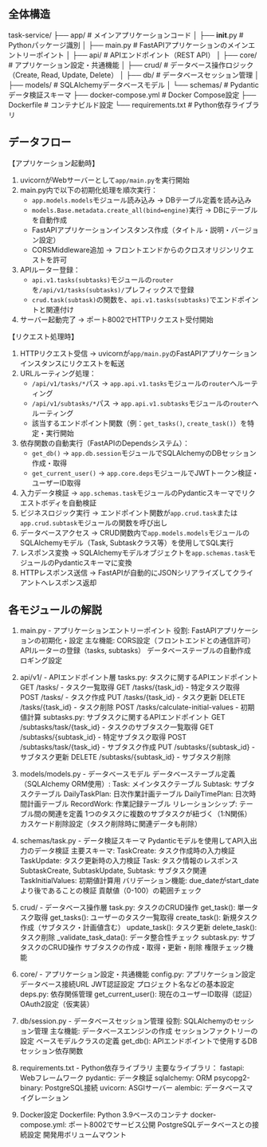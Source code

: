 ## 全体構造

task-service/
├── app/                     # メインアプリケーションコード
│   ├── __init__.py          # Pythonパッケージ識別
│   ├── main.py              # FastAPIアプリケーションのメインエントリーポイント
│   ├── api/                 # APIエンドポイント（REST API）
│   ├── core/                # アプリケーション設定・共通機能
│   ├── crud/                # データベース操作ロジック（Create, Read, Update, Delete）
│   ├── db/                  # データベースセッション管理
│   ├── models/              # SQLAlchemyデータベースモデル
│   └── schemas/             # Pydanticデータ検証スキーマ
├── docker-compose.yml       # Docker Compose設定
├── Dockerfile              # コンテナビルド設定
└── requirements.txt        # Python依存ライブラリ

## データフロー

【アプリケーション起動時】
1. uvicornがWebサーバーとして`app/main.py`を実行開始
2. main.py内で以下の初期化処理を順次実行：
   - `app.models.models`モジュール読み込み → DBテーブル定義を読み込み
   - `models.Base.metadata.create_all(bind=engine)`実行 → DBにテーブルを自動作成
   - FastAPIアプリケーションインスタンス作成（タイトル・説明・バージョン設定）
   - CORSMiddleware追加 → フロントエンドからのクロスオリジンリクエストを許可
3. APIルーター登録：
   - `api.v1.tasks(subtasks)`モジュールの`router`を`/api/v1/tasks(subtasks)/`プレフィックスで登録
   - `crud.task(subtask)`の関数を、`api.v1.tasks(subtasks)`でエンドポイントと関連付け
4. サーバー起動完了 → ポート8002でHTTPリクエスト受付開始

【リクエスト処理時】
1. HTTPリクエスト受信 → uvicornが`app/main.py`のFastAPIアプリケーションインスタンスにリクエストを転送
2. URLルーティング処理：
   - `/api/v1/tasks/*`パス → `app.api.v1.tasks`モジュールの`router`へルーティング
   - `/api/v1/subtasks/*`パス → `app.api.v1.subtasks`モジュールの`router`へルーティング
   - 該当するエンドポイント関数（例：`get_tasks()`, `create_task()`）を特定・実行開始
3. 依存関数の自動実行（FastAPIのDependsシステム）：
   - `get_db()` → `app.db.session`モジュールでSQLAlchemyのDBセッション作成・取得
   - `get_current_user()` → `app.core.deps`モジュールでJWTトークン検証・ユーザーID取得
4. 入力データ検証 → `app.schemas.task`モジュールのPydanticスキーマでリクエストボディを自動検証
5. ビジネスロジック実行 → エンドポイント関数が`app.crud.task`または`app.crud.subtask`モジュールの関数を呼び出し
6. データベースアクセス → CRUD関数内で`app.models.models`モジュールのSQLAlchemyモデル（Task, Subtaskクラス等）を使用してSQL実行
7. レスポンス変換 → SQLAlchemyモデルオブジェクトを`app.schemas.task`モジュールのPydanticスキーマに変換
8. HTTPレスポンス送信 → FastAPIが自動的にJSONシリアライズしてクライアントへレスポンス返却

## 各モジュールの解説

1. main.py - アプリケーションエントリーポイント
役割: FastAPIアプリケーションの初期化・設定
主な機能:
CORS設定（フロントエンドとの通信許可）
APIルーターの登録（tasks, subtasks）
データベーステーブルの自動作成
ロギング設定

2. api/v1/ - APIエンドポイント層
tasks.py: タスクに関するAPIエンドポイント
GET /tasks/ - タスク一覧取得
GET /tasks/{task_id} - 特定タスク取得
POST /tasks/ - タスク作成
PUT /tasks/{task_id} - タスク更新
DELETE /tasks/{task_id} - タスク削除
POST /tasks/calculate-initial-values - 初期値計算
subtasks.py: サブタスクに関するAPIエンドポイント
GET /subtasks/task/{task_id} - タスクのサブタスク一覧取得
GET /subtasks/{subtask_id} - 特定サブタスク取得
POST /subtasks/task/{task_id} - サブタスク作成
PUT /subtasks/{subtask_id} - サブタスク更新
DELETE /subtasks/{subtask_id} - サブタスク削除

3. models/models.py - データベースモデル
データベーステーブル定義（SQLAlchemy ORM使用）:
Task: メインタスクテーブル
Subtask: サブタスクテーブル
DailyTaskPlan: 日次作業計画テーブル
DailyTimePlan: 日次時間計画テーブル
RecordWork: 作業記録テーブル
リレーションシップ: テーブル間の関連を定義
1つのタスクに複数のサブタスクが紐づく（1:N関係）
カスケード削除設定（タスク削除時に関連データも削除）

4. schemas/task.py - データ検証スキーマ
Pydanticモデルを使用してAPI入出力のデータ検証
主要スキーマ:
TaskCreate: タスク作成時の入力検証
TaskUpdate: タスク更新時の入力検証
Task: タスク情報のレスポンス
SubtaskCreate, SubtaskUpdate, Subtask: サブタスク関連
TaskInitialValues: 初期値計算用
バリデーション機能:
due_dateがstart_dateより後であることの検証
貢献値（0-100）の範囲チェック

5. crud/ - データベース操作層
task.py: タスクのCRUD操作
get_task(): 単一タスク取得
get_tasks(): ユーザーのタスク一覧取得
create_task(): 新規タスク作成（サブタスク・計画値含む）
update_task(): タスク更新
delete_task(): タスク削除
_validate_task_data(): データ整合性チェック
subtask.py: サブタスクのCRUD操作
サブタスクの作成・取得・更新・削除
権限チェック機能

6. core/ - アプリケーション設定・共通機能
config.py: アプリケーション設定
データベース接続URL
JWT認証設定
プロジェクト名などの基本設定
deps.py: 依存関係管理
get_current_user(): 現在のユーザーID取得（認証）
OAuth2設定（仮実装）

7. db/session.py - データベースセッション管理
役割: SQLAlchemyのセッション管理
主な機能:
データベースエンジンの作成
セッションファクトリーの設定
ベースモデルクラスの定義
get_db(): APIエンドポイントで使用するDBセッション依存関数

8. requirements.txt - Python依存ライブラリ
主要なライブラリ：
fastapi: Webフレームワーク
pydantic: データ検証
sqlalchemy: ORM
psycopg2-binary: PostgreSQL接続
uvicorn: ASGIサーバー
alembic: データベースマイグレーション

9. Docker設定
Dockerfile: Python 3.9ベースのコンテナ
docker-compose.yml:
ポート8002でサービス公開
PostgreSQLデータベースとの接続設定
開発用ボリュームマウント

